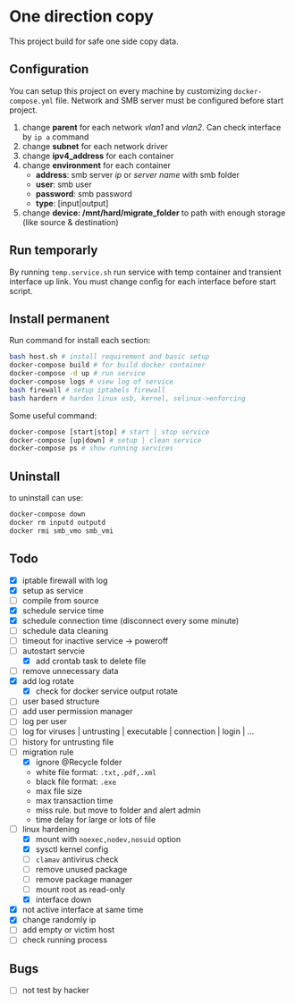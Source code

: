 # One direction copy

This project build for safe one side copy data.

## Configuration

You can setup this project on every machine by customizing `docker-compose.yml` file. Network and SMB server must be configured before start project.

1. change **parent** for each network _vlan1_ and _vlan2_. Can check interface by `ip a` command
2. change **subnet** for each network driver
3. change **ipv4_address** for each container
4. change **environment** for each container
    - **address**: smb server *ip* or *server name* with smb folder
    - **user**: smb user
    - **password**: smb password
    - **type**: [input|output]
5. change **device: /mnt/hard/migrate_folder** to path with enough storage (like source & destination)

## Run temporarly

By running `temp.service.sh` run service with temp container and transient interface up link.
You must change config for each interface before start script.

## Install permanent

Run command for install each section:

``` bash
bash host.sh # install requirement and basic setup
docker-compose build # for build docker container
docker-compose -d up # run service
docker-compose logs # view log of service
bash firewall # setup iptabels firewall
bash hardern # harden linux usb, kernel, selinux->enforcing
```

Some useful command:

``` bash
docker-compose [start|stop] # start | stop service
docker-compose [up|down] # setup | clean service
docker-compose ps # show running services
```

## Uninstall

to uninstall can use:

```bash
docker-compose down
docker rm inputd outputd
docker rmi smb_vmo smb_vmi
```

## Todo

- [X] iptable firewall with log
- [X] setup as service
- [ ] compile from source
- [X] schedule service time
- [X] schedule connection time (disconnect every some minute)
- [ ] schedule data cleaning
- [ ] timeout for inactive service -> poweroff
- [ ] autostart servcie
  - [X] add crontab task to delete file
- [ ] remove unnecessary data
- [X] add log rotate
  - [X] check for docker service output rotate
- [ ] user based structure
- [ ] add user permission manager
- [ ] log per user
- [ ] log for viruses | untrusting | executable | connection | login | ...
- [ ] history for untrusting file
- [ ] migration rule
  - [X] ignore @Recycle folder
  - white file format: `.txt,.pdf,.xml`
  - black file format: `.exe`
  - max file size
  - max transaction time
  - miss rule. but move to folder and alert admin
  - time delay for large or lots of file
- [ ] linux hardening
  - [X] mount with `noexec,nodev,nosuid` option
  - [X] sysctl kernel config
  - [ ] `clamav` antivirus check
  - [ ] remove unused package
  - [ ] remove package manager
  - [ ] mount root as read-only
  - [X] interface down
- [X] not active interface at same time
- [X] change randomly ip
- [ ] add empty or victim host
- [ ] check running process

## Bugs

- [ ] not test by hacker